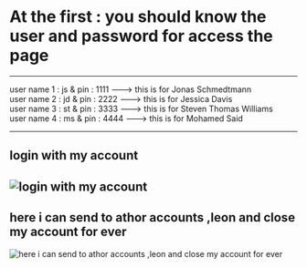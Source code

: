 # At the first : you should know the user and password for access the page 
------------

user name 1  : js  &  pin : 1111 ---> this is for Jonas Schmedtmann <br>
user name 2  : jd  &  pin : 2222 ---> this is for Jessica Davis  <br>
user name 3  : st  &  pin : 3333 ---> this is for Steven Thomas Williams  <br>
user name 4  : ms  &  pin : 4444 ---> this is for Mohamed Said  <br> 

-----------
login with my account
-----------
![login with my account](https://user-images.githubusercontent.com/91760639/187308600-d784b1e9-001e-46ca-8c91-750339b46191.jpg)
-----------
here i can send to athor accounts  ,leon and close my account for ever
-----------
![here i can send to athor accounts  ,leon and close my account for ever ](https://user-images.githubusercontent.com/91760639/187308608-a2a965d4-6773-44c1-9bd5-f2bcf17a35ee.jpg)
